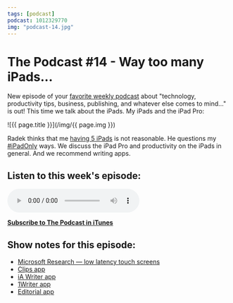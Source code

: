 ```yaml
---
tags: [podcast]
podcast: 1012329770
img: "podcast-14.jpg"
---
```


# The Podcast #14 - Way too many iPads...

New episode of your [favorite weekly podcast][p] about "technology, productivity tips, business, publishing, and whatever else comes to mind..." is out! This time we talk about the iPads. My iPads and the iPad Pro:

<!--More-->

![{{ page.title }}](/img/{{ page.img }})

Radek thinks that me [having 5 iPads](https://sliwinski.com/myipads) is not reasonable. He questions my [#iPadOnly](/ipadonly) ways. We discuss the iPad Pro and productivity on the iPads in general. And we recommend writing apps. 

## Listen to this week's episode:

<audio controls>
<source src="https://files.nozbe.com/podcast/014.mp3" type="audio/mpeg">
</audio>

**[Subscribe to The Podcast in iTunes][i]**

## Show notes for this episode:

  * [Microsoft Research — low latency touch screens](https://youtu.be/vOvQCPLkPt4)
  * [Clips app](http://www.cleanshavenapps.com/clips/)
  * [iA Writer app](https://ia.net/writer/)
  * [1Writer app](http://1writerapp.com/)
  * [Editorial app](http://omz-software.com/editorial/)

[e]: /podcast-14
[p]: /podcast
[n]: https://nozbe.com/?a=mike
[r]: https://michael.gratis/radex
[i]: https://michael.gratis/thepodcast